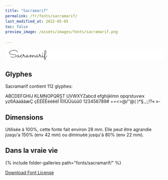 ```yaml
---
title: "Sacramarif"
permalink: /fr/fonts/sacramarif/
last_modified_at: 2022-05-05
toc: false
preview_image: /assets/images/fonts/sacramarif.png

---
```

![Sacramarif](/assets/images/fonts/sacramarif.png)

## Glyphes

Sacramarif contient 112 glyphes:
	
ABCDEFGHIJ
KLMNOPQRST
UVWXYZabcd
efghijklmn
opqrstuvwx
yzßÀàáâäæÇ
çÈÉËÊèéêëÍ
ÎÏïîÙÛùüû0
123456789#
+=<>@/'’@(
)*§.,:;!?«
»-

## Dimensions
Utilisée à 100%, cette fonte fait environ 28 mm.
Elle peut être agrandie jusqu'a 150% (env 42 mm) ou diminuée jusqu'à 80% (env 22 mm).

## Dans la vraie vie

{% include folder-galleries path="fonts/sacramarif/" %}


[Download Font License](https://github.com/inkstitch/inkstitch/tree/main/fonts/sacramarif/LICENSE)
